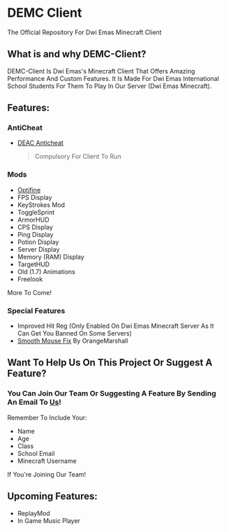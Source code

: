 # DEMC Client
The Official Repository For Dwi Emas Minecraft Client

## What is and why DEMC-Client?
DEMC-Client Is Dwi Emas's Minecraft Client That Offers Amazing Performance And Custom Features. It Is Made For Dwi Emas International School Students For Them To Play In Our Server (Dwi Emas Minecraft).

## Features:
### AntiCheat
- [DEAC Anticheat](https://www.github.com/DwiEmasMinecraft/DEAC-Anticheat)
   > Compulsory For Client To Run

### Mods
- [Optifine](https://optifine.net/home)
- FPS Display
- KeyStrokes Mod
- ToggleSprint
- ArmorHUD
- CPS Display
- Ping Display
- Potion Display
- Server Display
- Memory (RAM) Display
- TargetHUD
- Old (1.7) Animations
- Freelook


More To Come!

### Special Features
- Improved Hit Reg (Only Enabled On Dwi Emas Minecraft Server As It Can Get You Banned On Some Servers)
- [Smooth Mouse Fix](https://www.curseforge.com/minecraft/mc-mods/projectl) By OrangeMarshall

## Want To Help Us On This Project Or Suggest A Feature? 
### You Can Join Our Team Or Suggesting A Feature By Sending An Email To [Us](mailto:dwiemasminecraft@gmail.com)! 
Remember To Include Your:
- Name
- Age
- Class
- School Email
- Minecraft Username

If You're Joining Our Team!


## Upcoming Features:
- ReplayMod
- In Game Music Player
